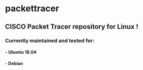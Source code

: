 # packettracer
## CISCO Packet Tracer repository for Linux !
### Currently maintained and tested for:
#### - Ubuntu 18.04
#### - Debian
